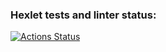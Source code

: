 ### Hexlet tests and linter status:
[![Actions Status](https://github.com/Aleksandr02031989/qa-engineer-project-85/actions/workflows/hexlet-check.yml/badge.svg)](https://github.com/Aleksandr02031989/qa-engineer-project-85/actions)